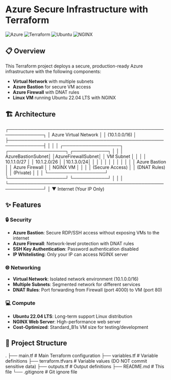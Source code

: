 # Azure Secure Infrastructure with Terraform

![Azure](https://img.shields.io/badge/Azure-0078D4?style=for-the-badge&logo=microsoft-azure&logoColor=white)
![Terraform](https://img.shields.io/badge/Terraform-7B42BC?style=for-the-badge&logo=terraform&logoColor=white)
![Ubuntu](https://img.shields.io/badge/Ubuntu-E95420?style=for-the-badge&logo=ubuntu&logoColor=white)
![NGINX](https://img.shields.io/badge/NGINX-009639?style=for-the-badge&logo=nginx&logoColor=white)

## 📋 Overview

This Terraform project deploys a secure, production-ready Azure infrastructure with the following components:

- **Virtual Network** with multiple subnets
- **Azure Bastion** for secure VM access
- **Azure Firewall** with DNAT rules
- **Linux VM** running Ubuntu 22.04 LTS with NGINX

## 🏗️ Architecture

┌─────────────────────────────────────────────────────────────┐
│ Azure Virtual Network │
│ (10.1.0.0/16) │
├─────────────────────────────────────────────────────────────┤
│ │
│ ┌──────────────────┐ ┌──────────────────┐ ┌───────────┐ │
│ │ AzureBastionSubnet│ │AzureFirewallSubnet│ │ VM Subnet │ │
│ │ 10.1.1.0/27 │ │ 10.1.2.0/26 │ │10.1.3.0/24│ │
│ │ │ │ │ │ │ │
│ │ Azure Bastion │ │ Azure Firewall │ │ NGINX VM │ │
│ │ (Secure Access) │ │ (DNAT Rules) │ │ (Private) │ │
│ └──────────────────┘ └──────────────────┘ └───────────┘ │
│ │
└─────────────────────────────────────────────────────────────┘
│
▼
Internet (Your IP Only)

## ✨ Features

### 🔒 Security

- **Azure Bastion**: Secure RDP/SSH access without exposing VMs to the internet
- **Azure Firewall**: Network-level protection with DNAT rules
- **SSH Key Authentication**: Password authentication disabled
- **IP Whitelisting**: Only your IP can access NGINX server

### 🌐 Networking

- **Virtual Network**: Isolated network environment (10.1.0.0/16)
- **Multiple Subnets**: Segmented network for different services
- **DNAT Rules**: Port forwarding from Firewall (port 4000) to VM (port 80)

### 💻 Compute

- **Ubuntu 22.04 LTS**: Long-term support Linux distribution
- **NGINX Web Server**: High-performance web server
- **Cost-Optimized**: Standard_B1s VM size for testing/development

## 📁 Project Structure

.
├── main.tf # Main Terraform configuration
├── variables.tf # Variable definitions
├── terraform.tfvars # Variable values (DO NOT commit sensitive data)
├── outputs.tf # Output definitions
├── README.md # This file
└── .gitignore # Git ignore file
